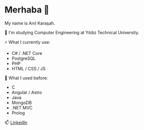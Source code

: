 # Merhaba 👋

My name is Anıl Karaşah.

📌 I'm studying Computer Engineering at Yıldız Technical University.

⚡ What I currently use:
- C# / .NET Core
- PostgreSQL
- PHP
- HTML / CSS / JS

🔭 What I used before:
- C
- Angular / Astro
- Java
- MongoDB
- .NET MVC
- Prolog
	
📫  [LinkedIn](https://www.linkedin.com/in/anilkarasah/)
